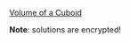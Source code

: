 [Volume of a Cuboid](https://www.codewars.com/kata/volume-of-a-cuboid/)

**Note**: solutions are encrypted!

